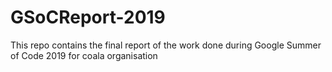 # GSoCReport-2019
This repo contains the final report of the work done during Google Summer of Code 2019 for coala organisation
